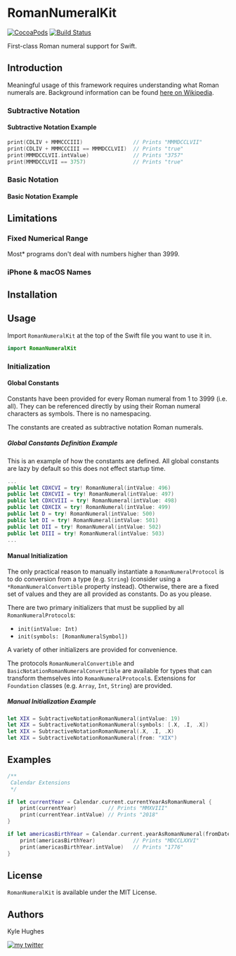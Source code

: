 # RomanNumeralKit

[![CocoaPods](https://img.shields.io/cocoapods/v/RomanNumeralKit.svg)]()
[![Build Status](https://travis-ci.org/kylehughes/RomanNumeralKit.svg?branch=mainline)](https://travis-ci.org/kylehughes/RomanNumeralKit)

First-class Roman numeral support for Swift.

## Introduction

Meaningful usage of this framework requires understanding what Roman numerals are. Background information can be found [here on Wikipedia](https://en.wikipedia.org/wiki/Roman_numerals).

### Subtractive Notation

#### Subtractive Notation Example

```swift
print(CDLIV + MMMCCCIII)                // Prints "MMMDCCLVII"
print(CDLIV + MMMCCCIII == MMMDCCLVII)  // Prints "true"
print(MMMDCCLVII.intValue)              // Prints "3757"
print(MMMDCCLVII == 3757)               // Prints "true"
```

### Basic Notation

#### Basic Notation Example

## Limitations

### Fixed Numerical Range

Most* programs don't deal with numbers higher than 3999.

### iPhone & macOS Names

## Installation

## Usage

Import `RomanNumeralKit` at the top of the Swift file you want to use it in.

```swift
import RomanNumeralKit
```

### Initialization

#### Global Constants

Constants have been provided for every Roman numeral from 1 to 3999 (i.e. all). They can be referenced directly by using their Roman numeral characters as symbols. There is no namespacing.

The constants are created as subtractive notation Roman numerals.

##### Global Constants Definition Example

This is an example of how the constants are defined. All global constants are lazy by default so this does not effect startup time.

```swift
...
public let CDXCVI = try! RomanNumeral(intValue: 496)
public let CDXCVII = try! RomanNumeral(intValue: 497)
public let CDXCVIII = try! RomanNumeral(intValue: 498)
public let CDXCIX = try! RomanNumeral(intValue: 499)
public let D = try! RomanNumeral(intValue: 500)
public let DI = try! RomanNumeral(intValue: 501)
public let DII = try! RomanNumeral(intValue: 502)
public let DIII = try! RomanNumeral(intValue: 503)
...
```

#### Manual Initialization

The only practical reason to manually instantiate a `RomanNumeralProtocol` is to do conversion from a type (e.g. `String`) (consider using a `*RomanNumeralConvertible` property instead). Otherwise, there are a fixed set of values and they are all provided as constants. Do as you please.

There are two primary initializers that must be supplied by all `RomanNumeralProtocol`s:

- `init(intValue: Int)`
- `init(symbols: [RomanNumeralSymbol])`

A variety of other initializers are provided for convenience.

The protocols `RomanNumeralConvertible` and `BasicNotationRomanNumeralConvertible` are available for types that can transform themselves into `RomanNumeralProtocol`s. Extensions for `Foundation` classes (e.g. `Array`, `Int`, `String`) are provided.

##### Manual Initialization Example

```swift
let XIX = SubtractiveNotationRomanNumeral(intValue: 19)
let XIX = SubtractiveNotationRomanNumeral(symbols: [.X, .I, .X])
let XIX = SubtractiveNotationRomanNumeral(.X, .I, .X)
let XIX = SubtractiveNotationRomanNumeral(from: "XIX")
```

## Examples

```swift
/**
 Calendar Extensions
 */

if let currentYear = Calendar.current.currentYearAsRomanNumeral {
    print(currentYear)          // Prints "MMXVIII"
    print(currentYear.intValue) // Prints "2018"
}

if let americasBirthYear = Calendar.current.yearAsRomanNumeral(fromDate: americasBirthDate) {
    print(americasBirthYear)            // Prints "MDCCLXXVI"
    print(americasBirthYear.intValue)   // Prints "1776"
}
```

## License

`RomanNumeralKit` is available under the MIT License.

## Authors

Kyle Hughes

[![my twitter][1.1]][1]

[1.1]: https://img.shields.io/badge/Twitter-@KyleHughes-blue.svg?style=flat-square
[1]: https://www.twitter.com/KyleHughes